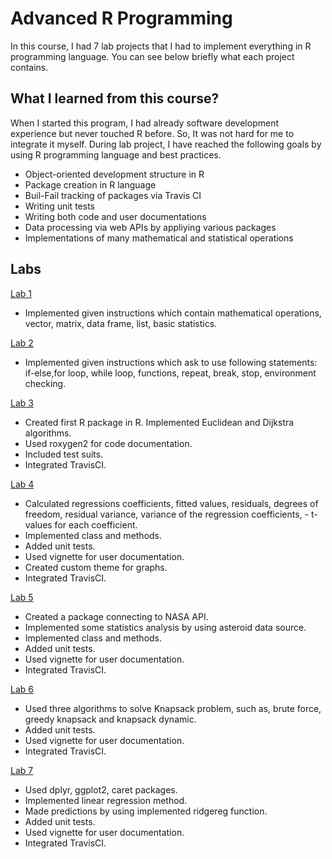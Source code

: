 # Advanced R Programming

In this course, I had 7 lab projects that I had to implement everything in R programming language. You can see below briefly what each project contains.

## What I learned from this course?

When I started this program, I had already software development experience but never touched R before. So, It was not hard for me to integrate it myself. During lab project, I have reached the following goals by using R programming language and best practices.

- Object-oriented development structure in R
- Package creation in R language
- Buil-Fail tracking of packages via Travis CI
- Writing unit tests
- Writing both code and user documentations
- Data processing via web APIs by appliying various packages
- Implementations of many mathematical and statistical operations

## Labs

[Lab 1](Lab%201/)

- Implemented given instructions which contain mathematical operations, vector, matrix, data frame, list, basic statistics.

[Lab 2](Lab%202/)

- Implemented given instructions which ask to use following statements: if-else,for loop, while loop, functions, repeat, break, stop, environment checking.

[Lab 3](Lab%203/)

- Created first R package in R. Implemented Euclidean and Dijkstra algorithms.
- Used roxygen2 for code documentation.
- Included test suits.
- Integrated TravisCI.

[Lab 4](Lab%204/)

- Calculated regressions coefficients, fitted values, residuals, degrees of freedom, residual variance, variance of the regression coefficients, - t-values for each coefficient.
- Implemented class and methods.
- Added unit tests.
- Used vignette for user documentation.
- Created custom theme for graphs.
- Integrated TravisCI.

[Lab 5](Lab%205/)

- Created a package connecting to NASA API.
- Implemented some statistics analysis by using asteroid data source.
- Implemented class and methods.
- Added unit tests.
- Used vignette for user documentation.
- Integrated TravisCI.

[Lab 6](Lab%206/)

- Used three algorithms to solve Knapsack problem, such as, brute force, greedy knapsack and knapsack dynamic.
- Added unit tests.
- Used vignette for user documentation.
- Integrated TravisCI.

[Lab 7](Lab%207/)

- Used dplyr, ggplot2, caret packages.
- Implemented linear regression method.
- Made predictions by using implemented ridgereg function.
- Added unit tests.
- Used vignette for user documentation.
- Integrated TravisCI.

